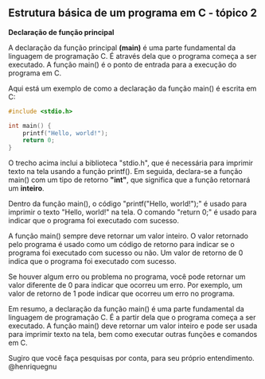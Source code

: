 ## Estrutura básica de um programa em C - tópico 2
**Declaração de função principal**

A declaração da função principal **(main)** é uma parte fundamental da linguagem de programação C. É através dela que o programa começa a ser executado. A função main() é o ponto de entrada para a execução do programa em C.

Aqui está um exemplo de como a declaração da função main() é escrita em C:

```c
#include <stdio.h>

int main() {
    printf("Hello, world!");
    return 0;
}
```

O trecho acima inclui a biblioteca "stdio.h", que é necessária para imprimir texto na tela usando a função printf(). Em seguida, declara-se a função main() com um tipo de retorno **"int"**, que significa que a função retornará um **inteiro**.

Dentro da função main(), o código "printf("Hello, world!");" é usado para imprimir o texto "Hello, world!" na tela. O comando "return 0;" é usado para indicar que o programa foi executado com sucesso.

A função main() sempre deve retornar um valor inteiro. O valor retornado pelo programa é usado como um código de retorno para indicar se o programa foi executado com sucesso ou não. Um valor de retorno de 0 indica que o programa foi executado com sucesso.

Se houver algum erro ou problema no programa, você pode retornar um valor diferente de 0 para indicar que ocorreu um erro. Por exemplo, um valor de retorno de 1 pode indicar que ocorreu um erro no programa.

Em resumo, a declaração da função main() é uma parte fundamental da linguagem de programação C. É a partir dela que o programa começa a ser executado. A função main() deve retornar um valor inteiro e pode ser usada para imprimir texto na tela, bem como executar outras funções e comandos em C.

Sugiro que você faça pesquisas por conta, para seu próprio entendimento. @henriquegnu

